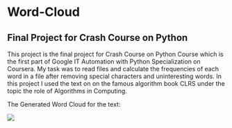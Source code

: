 # Word-Cloud

## Final Project for Crash Course on Python

This project is the final project for Crash Course on Python Course which is the first part of Google IT Automation with Python Specialization on Coursera. My task was to read files and calculate the frequencies of each word in a file after removing special characters and uninteresting words. In this project I used the text on on  the famous algorithm book CLRS under the topic the role of Algorithms in Computing.

The Generated Word Cloud for the text:

<img src="https://github.com/bisrat-walle/Word-Cloud/blob/main/word%20cloud%20image.PNG">

